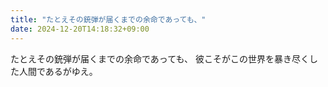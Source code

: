 ```yaml
---
title: "たとえその銃弾が届くまでの余命であっても、"
date: 2024-12-20T14:18:32+09:00
---
```

たとえその銃弾が届くまでの余命であっても、
彼こそがこの世界を暴き尽くした人間であるがゆえ。
